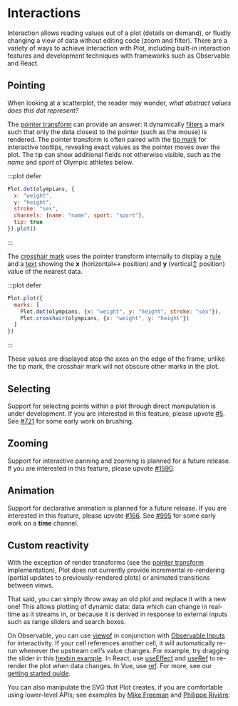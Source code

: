 <script setup>

import * as Plot from "@observablehq/plot";
import * as d3 from "d3";
import {shallowRef, onMounted} from "vue";

const olympians = shallowRef([
  {weight: 31, height: 1.21, sex: "female"},
  {weight: 170, height: 2.21, sex: "male"}
]);

onMounted(() => {
  d3.csv("../data/athletes.csv", d3.autoType).then((data) => (olympians.value = data));
});

</script>

# Interactions

Interaction allows reading values out of a plot (details on demand), or fluidly changing a view of data without editing code (zoom and filter). There are a variety of ways to achieve interaction with Plot, including built-in interaction features and development techniques with frameworks such as Observable and React.

## Pointing

When looking at a scatterplot, the reader may wonder, *what abstract values does this dot represent?*

The [pointer transform](../interactions/pointer.md) can provide an answer: it dynamically [filters](../transforms/filter.md) a mark such that only the data closest to the pointer (such as the mouse) is rendered. The pointer transform is often paired with the [tip mark](../marks/tip.md) for interactive tooltips, revealing exact values as the pointer moves over the plot. The tip can show additional fields not otherwise visible, such as the *name* and *sport* of Olympic athletes below.

:::plot defer
```js
Plot.dot(olympians, {
  x: "weight",
  y: "height",
  stroke: "sex",
  channels: {name: "name", sport: "sport"},
  tip: true
}).plot()
```
:::

The [crosshair mark](../interactions/crosshair.md) uses the pointer transform internally to display a [rule](../marks/rule.md) and a [text](../marks/text.md) showing the **x** (horizontal↔︎ position) and **y** (vertical↕︎ position) value of the nearest data.

:::plot defer
```js
Plot.plot({
  marks: [
    Plot.dot(olympians, {x: "weight", y: "height", stroke: "sex"}),
    Plot.crosshair(olympians, {x: "weight", y: "height"})
  ]
})
```
:::

These values are displayed atop the axes on the edge of the frame; unlike the tip mark, the crosshair mark will not obscure other marks in the plot.

## Selecting

Support for selecting points within a plot through direct manipulation is under development. If you are interested in this feature, please upvote [#5](https://github.com/observablehq/plot/issues/5). See [#721](https://github.com/observablehq/plot/pull/721) for some early work on brushing.

## Zooming

Support for interactive panning and zooming is planned for a future release. If you are interested in this feature, please upvote [#1590](https://github.com/observablehq/plot/issues/1590).

## Animation

Support for declarative animation is planned for a future release. If you are interested in this feature, please upvote [#166](https://github.com/observablehq/plot/issues/166). See [#995](https://github.com/observablehq/plot/pull/995) for some early work on a **time** channel.

## Custom reactivity

With the exception of render transforms (see the [pointer transform](https://github.com/observablehq/plot/blob/main/src/interactions/pointer.js) implementation), Plot does not currently provide incremental re-rendering (partial updates to previously-rendered plots) or animated transitions between views.

That said, you can simply throw away an old plot and replace it with a new one! This allows plotting of dynamic data: data which can change in real-time as it streams in, or because it is derived in response to external inputs such as range sliders and search boxes.

On Observable, you can use [viewof](https://observablehq.com/@observablehq/views) in conjunction with [Observable Inputs](https://observablehq.com/@observablehq/inputs) for interactivity. If your cell references another cell, it will automatically re-run whenever the upstream cell’s value changes. For example, try dragging the slider in this [hexbin example](https://observablehq.com/@observablehq/plot-hexbin-binwidth?intent=fork). In React, use [useEffect](https://react.dev/reference/react/useEffect) and [useRef](https://react.dev/reference/react/useRef) to re-render the plot when data changes. In Vue, use [ref](https://vuejs.org/api/reactivity-core.html#ref). For more, see our [getting started guide](../getting-started.md).

You can also manipulate the SVG that Plot creates, if you are comfortable using lower-level APIs; see examples by [Mike Freeman](https://observablehq.com/@mkfreeman/plot-animation) and [Philippe Rivière](https://observablehq.com/@fil/plot-animate-a-bar-chart).
